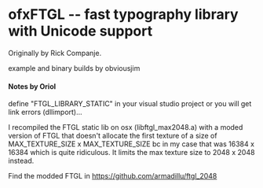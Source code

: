 # ofxFTGL -- fast typography library with Unicode support

Originally by Rick Companje. 

example and binary builds by obviousjim

#### Notes by Oriol

define "FTGL_LIBRARY_STATIC" in your visual studio project or you will get link errors (dllimport)...

I recompiled the FTGL static lib on osx (libftgl_max2048.a) with a moded version of FTGL that doesn't allocate the first texture of a size of MAX_TEXTURE_SIZE x MAX_TEXTURE_SIZE bc in my case that was 16384 x 16384 which is quite ridiculous. It limits the max texture size to 2048 x 2048 instead.

Find the modded FTGL in https://github.com/armadillu/ftgl_2048


